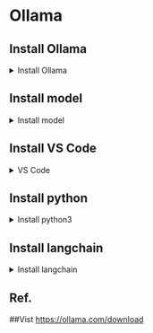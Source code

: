 # Ollama

## Install Ollama 

<details>
<summary>Install Ollama </summary>
        
        ##Vist https://ollama.com/download
        ##Install with one command
        curl -fsSL https://ollama.com/install.sh | sh
        sudo usermod -aG ollama $USER
        sudo chmod -R 775 /usr/share/ollama/.ollama

        ### Ollama   Cli 
        sudo systemctl status ollama
        sudo systemctl start ollama
        sudo systemctl stop ollama
        ollama list 

        ## Uninstall / remove  Ollama

            ### Only Ollama Del, Models Untouched /usr/share/ollama/.ollama
            sudo systemctl stop ollama
            sudo systemctl disable ollama
            sudo rm /etc/systemd/system/ollama.service
            sudo rm $(which ollama)
            sudo userdel ollama
            sudo groupdel ollama
        
        
        
            ## Delete All
            sudo systemctl stop ollama
            sudo systemctl disable ollama
            sudo rm /etc/systemd/system/ollama.service
            sudo rm $(which ollama)
            sudo rm -r /usr/share/ollama
            sudo userdel ollama
            sudo groupdel ollama

  
</details>







## Install model   

<details>
<summary>Install model </summary>
        
    ##Vist   https://ollama.com/search
    ollama run deepseek-r1
    ollama run deepseek-r1:1.5b
    ollama run llama3
    ollama run llama3:latest
</details>


## Install  VS Code

<details>
<summary> VS Code</summary>

#### Click the button to install:

 https://code.visualstudio.com/download

#### Or install cli : 

    To install Visual Studio Code (VS Code) on Ubuntu using the command line interface (CLI), follow these steps:
    
    1. **Update the package list**:
       ```bash
       sudo apt update
       sudo apt install -y software-properties-common apt-transport-https wget
       wget -qO- https://packages.microsoft.com/keys/microsoft.asc | gpg --dearmor > packages.microsoft.gpg
       sudo install -o root -g root -m 644 packages.microsoft.gpg /etc/apt/trusted.gpg.d/
       sudo sh -c 'echo "deb [arch=amd64] https://packages.microsoft.com/repos/code stable main" > /etc/apt/sources.list.d/vscode.list'    
       sudo apt update
       sudo apt install -y code
       rm packages.microsoft.gpg     
       code
       ```    
    ### Notes:
    - These commands assume you’re using a 64-bit Ubuntu system.
    - If you encounter issues, ensure your system is fully updated (`sudo apt upgrade`) before starting.
    - You can also install VS Code by downloading the `.deb` package from the [official VS Code website](https://code.visualstudio.com/) and running:
      ```bash
      sudo dpkg -i <downloaded-file>.deb
      sudo apt install -f      ```
 
</details> 





## Install python
<details>
<summary>Install python3 </summary>
        
        ##Vist   https://www.python.org/downloads/source/
        or for linux 
        # For Debian/Ubuntu, use:
        sudo apt-get install python3
        #For Fedora/CentOS, use:
        sudo yum install python3
        python3 --version
        
        # create virtual environment in this directory  self-contained that contains a Python interpreter and all the libraries and scripts install,isolated from other Python projects.
        python3 -m venv .venv
        
        #Activating the Virtual Environment 
        ##**On macOS and Linux:** 
        source .venv/bin/activate 
        ##**On Windows (Command Prompt):** 
        .venv\Scripts\activate 
        ##**On Windows (PowerShell):** 
        .venv\Scripts\Activate.ps1 
        
        #DeActivating the Virtual Environment 
        deactivate
        
</details>


## Install langchain
<details>
<summary>Install langchain </summary>

    ##Vist   https://www.langchain.com/
    ##Vist   https://python.langchain.com/docs/introduction/
    ##Vist  https://python.langchain.com/api_reference/ollama/chat_models/langchain_ollama.chat_models.ChatOllama.html

    #ChatOllama
    ollama pull mistral:v0.3
    pip install -U langchain-ollama

</details>



## Ref.

##Vist https://ollama.com/download

